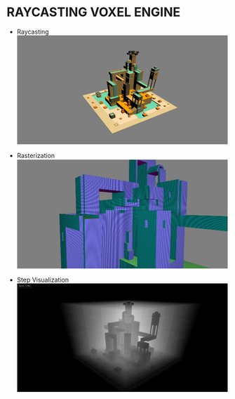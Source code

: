 # RAYCASTING VOXEL ENGINE

- Raycasting
  ![alt text](<assets/screenshots/Screenshot 2024-02-16 195121.png>)

- Rasterization
  ![alt text](<assets/screenshots/Screenshot 2024-02-18 084419.jpg>)

- Step Visualization
  ![alt text](<assets/screenshots/Screenshot 2024-02-18 204002.jpg>)
